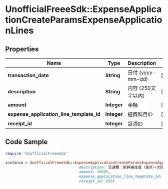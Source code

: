 # UnofficialFreeeSdk::ExpenseApplicationCreateParamsExpenseApplicationLines

## Properties

Name | Type | Description | Notes
------------ | ------------- | ------------- | -------------
**transaction_date** | **String** | 日付 (yyyy-mm-dd) | [optional] 
**description** | **String** | 内容 (250文字以内) | [optional] 
**amount** | **Integer** | 金額 | [optional] 
**expense_application_line_template_id** | **Integer** | 経費科目ID | [optional] 
**receipt_id** | **Integer** | 証憑ID | [optional] 

## Code Sample

```ruby
require 'UnofficialFreeeSdk'

instance = UnofficialFreeeSdk::ExpenseApplicationCreateParamsExpenseApplicationLines.new(transaction_date: 2018-07-18,
                                 description: 交通費：新幹線往復（東京〜大阪）,
                                 amount: 30000,
                                 expense_application_line_template_id: 505,
                                 receipt_id: 606)
```


